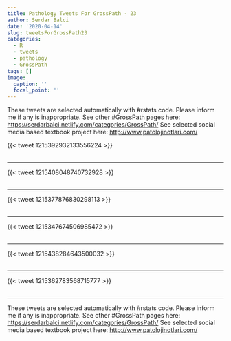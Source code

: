```yaml
---
title: Pathology Tweets For GrossPath - 23
author: Serdar Balci
date: '2020-04-14'
slug: tweetsForGrossPath23
categories:
  - R
  - tweets
  - pathology
  - GrossPath
tags: []
image:
  caption: ''
  focal_point: ''
---
```



These tweets are selected automatically with #rstats code. Please inform me if any is inappropriate.
See other #GrossPath pages here: https://serdarbalci.netlify.com/categories/GrossPath/ 
See selected social media based textbook project here: http://www.patolojinotlari.com/

{{< tweet 1215392932133556224 >}}
<br>
<br>
<hr>
{{< tweet 1215408048740732928 >}}
<br>
<br>
<hr>
{{< tweet 1215377876830298113 >}}
<br>
<br>
<hr>
{{< tweet 1215347674506985472 >}}
<br>
<br>
<hr>
{{< tweet 1215438284643500032 >}}
<br>
<br>
<hr>
{{< tweet 1215362783568715777 >}}
<br>
<br>
<hr>


These tweets are selected automatically with #rstats code. Please inform me if any is inappropriate.
See other #GrossPath pages here: https://serdarbalci.netlify.com/categories/GrossPath/ 
See selected social media based textbook project here: http://www.patolojinotlari.com/
